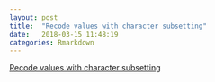 ```yaml
---
layout: post
title:  "Recode values with character subsetting"
date:   2018-03-15 11:48:19
categories: Rmarkdown
---
```


[Recode values with character subsetting](https://tjmahr.github.io/recode-values-with-character-subsetting/)

